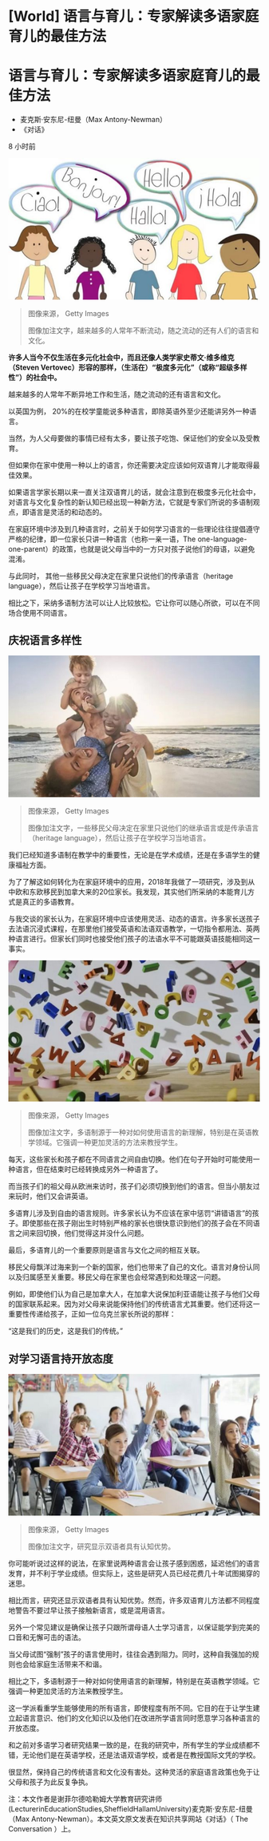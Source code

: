 # [World] 语言与育儿：专家解读多语家庭育儿的最佳方法

#  语言与育儿：专家解读多语家庭育儿的最佳方法

  * 麦克斯·安东尼-纽曼（Max Antony-Newman） 
  * 《对话》 

8 小时前

![多语](_127487584_bda452ca-a538-4a9b-abc3-9f724762e5c1.jpg)

> 图像来源，  Getty Images
>
> 图像加注文字，越来越多的人常年不断流动，随之流动的还有人们的语言和文化。

**许多人当今不仅生活在多元化社会中，而且还像人类学家史蒂文·维多维克（Steven Vertovec）形容的那样，（生活在）“极度多元化”（或称“超级多样性”）的社会中。**

越来越多的人常年不断异地工作和生活，随之流动的还有语言和文化。

以英国为例， 20%的在校学童能说多种语言，即除英语外至少还能讲另外一种语言。

当然，为人父母要做的事情已经有太多，要让孩子吃饱、保证他们的安全以及受教育。

但如果你在家中使用一种以上的语言，你还需要决定应该如何双语育儿才能取得最佳效果。

如果语言学家长期以来一直关注双语育儿的话，就会注意到在极度多元化社会中，对语言与文化复杂性的新认知已经出现一种新方法，它就是专家们所说的多语制观点，即语言是灵活的和动态的。

在家庭环境中涉及到几种语言时，之前关于如何学习语言的一些理论往往提倡遵守严格的纪律，即一位家长只讲一种语言（也称一亲一语，The one-language- one-parent）的政策，也就是说父母当中的一方只对孩子说他们的母语，以避免混淆。

与此同时， 其他一些移民父母决定在家里只说他们的传承语言（heritage language），然后让孩子在学校学习当地语言。

相比之下，采纳多语制方法可以让人比较放松。它让你可以随心所欲，可以在不同场合使用不同语言。

##  庆祝语言多样性

![家庭](_127487586_ad2bed5a-d133-4229-9b18-47423e9a9be8.jpg)

> 图像来源，  Getty Images
>
> 图像加注文字，一些移民父母决定在家里只说他们的继承语言或是传承语言（heritage language），然后让孩子在学校学习当地语言。

我们已经知道多语制在教学中的重要性，无论是在学术成绩，还是在多语学生的健康福祉方面。

为了了解这如何转化为在家庭环境中的应用，2018年我做了一项研究，涉及到从中欧和东欧移民到加拿大来的20位家长。我发现，其实他们所采纳的本能育儿方式是真正的多语教育。

与我交谈的家长认为，在家庭环境中应该使用灵活、动态的语言。许多家长送孩子去法语沉浸式课程，在那里他们接受英语和法语双语教学，一切指令都用法、英两种语言进行。但家长们同时也接受他们孩子的法语水平不可能跟英语技能相同这一事实。

![字母](_127487590_f9ee0a48-f036-4d99-9cad-11c2884d07c9.jpg)

> 图像来源，  Getty Images
>
> 图像加注文字，多语制源于一种对如何使用语言的新理解，特别是在英语教学领域。它强调一种更加灵活的方法来教授学生。

每天，这些家长和孩子都在不同语言之间自由切换。他们在句子开始时可能使用一种语言，但在结束时已经转换成另外一种语言了。

而当孩子们的祖父母从欧洲来访时，孩子们必须切换到他们的语言。但当小朋友过来玩时，他们又会讲英语。

多语育儿涉及到自由的语言规则。许多家长认为不应该在家中惩罚“讲错语言”的孩子。即使那些在孩子刚出生时特别严格的家长也很快意识到他们的孩子会在不同语言之间来回切换，他们觉得这并没什么问题。

最后，多语育儿的一个重要原则是语言与文化之间的相互关联。

移民父母飘洋过海来到一个新的国家，他们也带来了自己的文化。语言对身份认同以及归属感至关重要。移民父母在家里也会经常遇到和处理这一问题。

例如，即使他们认为自己是加拿大人，在加拿大说保加利亚语能让孩子与他们父母的国家联系起来。因为对父母来说能保持他们的传统语言尤其重要。他们还将这一重要性传递给孩子，正如一位乌克兰家长所说的那样：

“这是我们的历史，这是我们的传统。”

##  对学习语言持开放态度

![学生](_127487588_75af2d9b-528d-438f-910c-9b5def89835a.jpg)

> 图像来源，  Getty Images
>
> 图像加注文字，研究显示双语者具有认知优势。

你可能听说过这样的说法，在家里说两种语言会让孩子感到困惑，延迟他们的语言发育，并不利于学业成绩。但实际上，这些是研究人员已经花费几十年试图揭穿的迷思。

相比而言，研究还显示双语者具有认知优势。然而，许多双语育儿方法都不同程度地警告不要过早让孩子接触新语言，或是混用语言。

另外一个常见建议是确保让孩子只跟所谓母语人士学习语言，以保证能学到完美的口音和无懈可击的语法。

当父母试图“强制”孩子的语言使用时，往往会遇到阻力。同时，这种自我强加的规则也会给家庭生活带来不和谐。

相比之下，多语制源于一种对如何使用语言的新理解，特别是在英语教学领域。它强调一种更加灵活的方法来教授学生。

这一学派看重学生能够使用的所有语言，即使程度有所不同。它目的在于让学生建立起语言意识、他们的文化知识以及他们在改进所学语言同时愿意学习各种语言的开放态度。

和之前对多语学习者研究结果一致的是，在我的研究中，所有学生的学业成绩都不错，无论他们是在英语学校，还是法语双语学校，或者是在教授国际文凭的学校。

很显然，保持自己的传统语言和文化没有害处。这种灵活的家庭语言政策也免于让父母和孩子为此反复争执。

注：本文作者是谢菲尔德哈勒姆大学教育研究讲师(LecturerinEducationStudies,SheffieldHallamUniversity)麦克斯·安东尼-纽曼（Max Antony-Newman）。本文英文原文发表在知识共享网站《对话》（ The Conversation  ）上。



